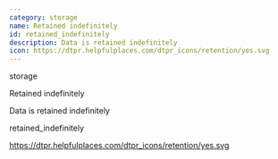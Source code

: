 ```yaml
---
category: storage
name: Retained indefinitely
id: retained_indefinitely
description: Data is retained indefinitely
icon: https://dtpr.helpfulplaces.com/dtpr_icons/retention/yes.svg
---
```

storage

Retained indefinitely

Data is retained indefinitely

retained_indefinitely

https://dtpr.helpfulplaces.com/dtpr_icons/retention/yes.svg
